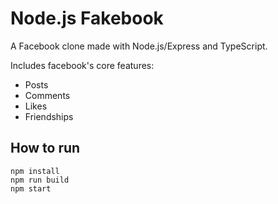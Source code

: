 # Node.js Fakebook

A Facebook clone made with Node.js/Express and TypeScript.

Includes facebook's core features:
- Posts
- Comments
- Likes
- Friendships

## How to run

```
npm install
npm run build
npm start
```
